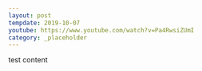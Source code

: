```yaml
---
layout: post
tempdate: 2019-10-07
youtube: https://www.youtube.com/watch?v=Pa4RwsiZUmI
category: _placeholder
---
```

test content